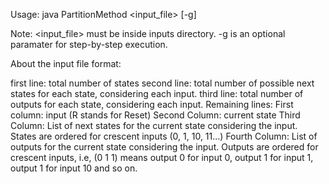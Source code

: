 Usage:
	java PartitionMethod <input_file> [-g]

Note: <input_file> must be inside inputs directory.
      -g is an optional paramater for step-by-step execution.


About the input file format:

first line: total number of states
second line: total number of possible next states for each state, considering each input.
third line: total number of outputs for each state, considering each input.
Remaining lines:
	First column: input (R stands for Reset) 
	Second Column: current state 
	Third Column: List of next states for the current state considering the input. States are ordered for crescent inputs (0, 1, 10, 11...)
	Fourth Column: List of outputs for the current state considering the input. Outputs are ordered for crescent inputs, i.e, (0 1 1) means output 
           0 for input 0, output 1 for input 1, output 1 for input 10 and so on.
